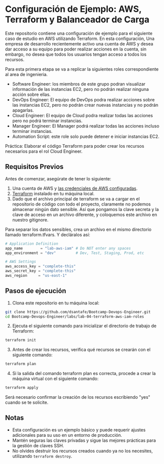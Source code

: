 # Configuración de Ejemplo: AWS, Terraform y Balanceador de Carga
Este repositorio contiene una configuración de ejemplo para el siguiente caso de estudio en AWS utilizando Terraform. En esta configuración, Una empresa de desarrollo recientemente activo una cuenta de AWS y desea dar acceso a su equipo para poder realizar acciones en la cuenta, sin embargo, no desea que todos los usuarios tengan acceso a todos los recursos.

Para esta primera etapa se va a replicar la siguientes roles correspondiente al area de ingenieria.

- Software Engineer: los miembros de este grupo podran visualizar información de las instancias EC2, pero no podrán realizar ninguna acción sobre ellas.
- DevOps Engineer: El equipo de DevOps podra realizar acciones sobre las instancias EC2, pero no podrán crear nuevas instancias y no podrán apagarlas.
- Cloud Engineer: El equipo de Cloud podra realizar todas las acciones pero no podrá terminar instancias.
- Manager Engineer: El Manager podrá realizar todas las acciones incluso terminar instancias.
- Automation Script: este role solo puede detener e iniciar instancias EC2.

Práctica:
Elaborar el código Terraform para poder crear los recursos necesarios para el rol Cloud Engineer.

## Requisitos Previos
Antes de comenzar, asegúrate de tener lo siguiente:

1. Una cuenta de AWS y [las credenciales de AWS configuradas](https://docs.aws.amazon.com/es_es/cli/latest/userguide/cli-configure-quickstart.html).
2. [Terraform](https://www.terraform.io/downloads.html) instalado en tu máquina local.
3. Dado que el archivo principal de terraform se va a cargar en el repositorio de código con todo el proyecto, claramente no podemos almacenar ningún dato sensible. Así que pongamos la clave secreta y la clave de acceso en un archivo diferente, y coloquemos este archivo en nuestro gitignore.

Para separar los datos sensibles, crea un archivo en el mismo directorio llamado terraform.tfvars. Y decláralos así:

```terraform
# Application Definition 
app_name        = "lab-aws-iam" # Do NOT enter any spaces
app_environment = "dev"         # Dev, Test, Staging, Prod, etc

# AWS Settings
aws_access_key = "complete-this"
aws_secret_key = "complete-this"
aws_region     = "us-east-1"
```

## Pasos de ejecución
1. Clona este repositorio en tu máquina local:
```bash
git clone https://github.com/dsantafe/Bootcamp-Devops-Engineer.git
cd Bootcamp-Devops-Engineer/labs/lab-04-terraform-aws-iam-roles
```

2. Ejecuta el siguiente comando para inicializar el directorio de trabajo de Terraform:
```bash
terraform init
```

3. Antes de crear los recursos, verifica qué recursos se crearán con el siguiente comando:
```bash
terraform plan
```

4. Si la salida del comando terraform plan es correcta, procede a crear la máquina virtual con el siguiente comando:
```bash
terraform apply
```

Será necesario confirmar la creación de los recursos escribiendo "yes" cuando se te solicite.

## Notas
- Esta configuración es un ejemplo básico y puede requerir ajustes adicionales para su uso en un entorno de producción.
- Mantén seguras las claves privadas y sigue las mejores prácticas para la gestión de claves SSH.
- No olvides destruir los recursos creados cuando ya no los necesites, utilizando `terraform destroy`.
